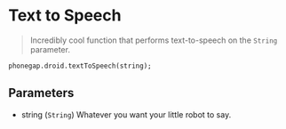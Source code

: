 Text to Speech
==============

> Incredibly cool function that performs text-to-speech on the `String` parameter.

    phonegap.droid.textToSpeech(string);

Parameters
----------

- string (`String`) Whatever you want your little robot to say.

